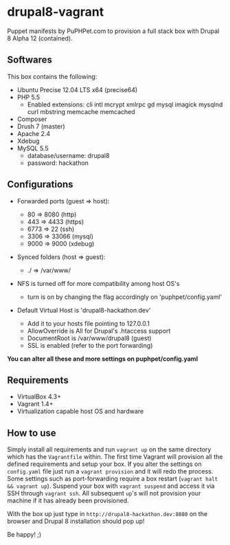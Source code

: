 drupal8-vagrant
===============

Puppet manifests by PuPHPet.com to provision a full stack box with Drupal 8 Alpha 12 (contained).

## Softwares

This box contains the following:

 * Ubuntu Precise 12.04 LTS x64 (precise64)
 * PHP 5.5
   * Enabled extensions:
         cli
         intl
         mcrypt
         xmlrpc
         gd
         mysql
         imagick
         mysqlnd
         curl
         mbstring
         memcache
         memcached
 * Composer
 * Drush 7 (master)
 * Apache 2.4
 * Xdebug
 * MySQL 5.5
   * database/username: drupal8
   * password: hackathon

## Configurations

 * Forwarded ports (guest => host):
   * 80 => 8080 (http)
   * 443 => 4433 (https)
   * 6773 => 22 (ssh)
   * 3306 => 33066 (mysql)
   * 9000 => 9000 (xdebug)
   
 * Synced folders (host => guest):
   * ./ => /var/www/
   
 * NFS is turned off for more compatibility among host OS's
   * turn is on by changing the flag accordingly on 'puphpet/config.yaml'
 * Default Virtual Host is 'drupal8-hackathon.dev'
   * Add it to your hosts file pointing to 127.0.0.1
   * AllowOverride is All for Drupal's .htaccess support
   * DocumentRoot is /var/www/drupal8 (guest)
   * SSL is enabled (refer to the port forwarding)
   
**You can alter all these and more settings on puphpet/config.yaml**

## Requirements

 * VirtualBox 4.3+
 * Vagrant 1.4+
 * Virtualization capable host OS and hardware
 
## How to use 

Simply install all requirements and run `vagrant up` on the same directory which has the `Vagrantfile` within. The first time Vagrant will provision all the defined requirements and setup your box. If you alter the settings on `config.yaml` file just run a `vagrant provision` and it will redo the process. Some settings such as port-forwarding require a box restart (`vagrant halt && vagrant up`). Suspend your box with `vagrant suspend` and access it via SSH through `vagrant ssh`. All subsequent `up`'s will not provision your machine if it has already been provisioned.

With the box up just type in `http://drupal8-hackathon.dev:8080` on the browser and Drupal 8 installation should pop up!

Be happy! ;)
